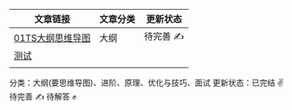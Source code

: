 | 文章链接                                                     | 文章分类 | 更新状态 |
| ------------------------------------------------------------ | -------- | -------- |
| [01TS大纲思维导图](https://github.com/xzhuling/Front_end_knowledge_outline/blob/main/Ts/01Ts%E5%A4%A7%E7%BA%B2%E6%80%9D%E7%BB%B4%E5%AF%BC%E5%9B%BE.md) | 大纲     | 待完善 ✍️ |
| [测试](./README.md)                                          |          |          |
|                                                              |          |          |

分类：大纲(要思维导图)、进阶、原理、优化与技巧、面试
更新状态：已完结 ✌️ 待完善 ✍️ 待解答 ✊

